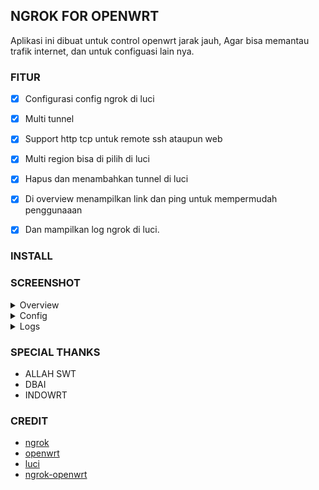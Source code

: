 ## NGROK FOR OPENWRT

Aplikasi ini dibuat untuk control openwrt jarak jauh, Agar bisa memantau trafik internet, dan untuk configuasi lain nya.

### FITUR
- [x] Configurasi config ngrok di luci
- [x] Multi tunnel
- [x] Support http tcp untuk remote ssh ataupun web
- [x] Multi region bisa di pilih di luci
- [x] Hapus dan menambahkan tunnel di luci
- [x] Di overview menampilkan link dan ping untuk mempermudah penggunaaan
- [x] Dan mampilkan log ngrok di luci.


### INSTALL




### SCREENSHOT

<details>
<summary>Overview</summary>

![Jadwal Release RAM](img/overview.png)
</details>

<details>
<summary>Config</summary>

![Jadwal Release RAM](img/config.png)
</details>

<details>
<summary>Logs</summary>

![Jadwal Release RAM](img/log.png)
</details>

### SPECIAL THANKS
- ALLAH SWT
- DBAI
- INDOWRT


### CREDIT
- [ngrok](https://ngrok.com/)
- [openwrt](https://openwrt.org/)
- [luci](https://github.com/openwrt/luci)
- [ngrok-openwrt](https://github.com/BobbyUnknown/ngrok-openwrt)